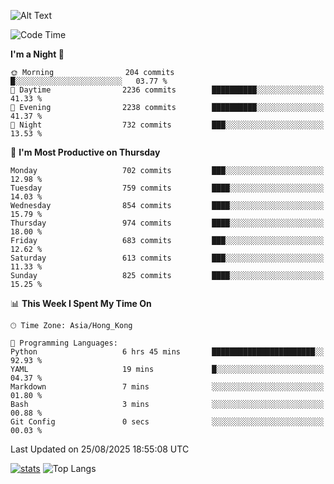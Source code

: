 ![Alt Text](https://media.tenor.com/3Gehha8RO-sAAAAC/goose-dance.gif)

<!--START_SECTION:waka-->
![Code Time](http://img.shields.io/badge/Code%20Time-481%20hrs%2052%20mins-blue)

**I'm a Night 🦉** 

```text
🌞 Morning                204 commits         █░░░░░░░░░░░░░░░░░░░░░░░░   03.77 % 
🌆 Daytime                2236 commits        ██████████░░░░░░░░░░░░░░░   41.33 % 
🌃 Evening                2238 commits        ██████████░░░░░░░░░░░░░░░   41.37 % 
🌙 Night                  732 commits         ███░░░░░░░░░░░░░░░░░░░░░░   13.53 % 
```
📅 **I'm Most Productive on Thursday** 

```text
Monday                   702 commits         ███░░░░░░░░░░░░░░░░░░░░░░   12.98 % 
Tuesday                  759 commits         ████░░░░░░░░░░░░░░░░░░░░░   14.03 % 
Wednesday                854 commits         ████░░░░░░░░░░░░░░░░░░░░░   15.79 % 
Thursday                 974 commits         ████░░░░░░░░░░░░░░░░░░░░░   18.00 % 
Friday                   683 commits         ███░░░░░░░░░░░░░░░░░░░░░░   12.62 % 
Saturday                 613 commits         ███░░░░░░░░░░░░░░░░░░░░░░   11.33 % 
Sunday                   825 commits         ████░░░░░░░░░░░░░░░░░░░░░   15.25 % 
```


📊 **This Week I Spent My Time On** 

```text
🕑︎ Time Zone: Asia/Hong_Kong

💬 Programming Languages: 
Python                   6 hrs 45 mins       ███████████████████████░░   92.93 % 
YAML                     19 mins             █░░░░░░░░░░░░░░░░░░░░░░░░   04.37 % 
Markdown                 7 mins              ░░░░░░░░░░░░░░░░░░░░░░░░░   01.80 % 
Bash                     3 mins              ░░░░░░░░░░░░░░░░░░░░░░░░░   00.88 % 
Git Config               0 secs              ░░░░░░░░░░░░░░░░░░░░░░░░░   00.03 % 
```


 Last Updated on 25/08/2025 18:55:08 UTC
<!--END_SECTION:waka-->
[![stats](https://github-readme-stats-rose-phi.vercel.app/api?username=jxncted&count_private=true)](https://github.com/jxncted/github-readme-stats)
![Top Langs](https://github-readme-stats-rose-phi.vercel.app/api/top-langs/?username=jxncted\&layout=compact&hide=c,assembly,jupyter%20notebook)

